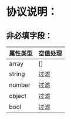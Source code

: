 # 协议说明：

## 非必填字段：

| 属性类型 | 空值处理 |
|--------|---------|
|  array   |   []    |
|  string  |   过滤   |
|  number  |   过滤   |
|  object  |   过滤   |
|  bool    |   过滤   |

